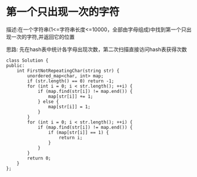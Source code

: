# 第一个只出现一次的字符

描述:在一个字符串(1<=字符串长度<=10000，全部由字母组成)中找到第一个只出现一次的字符,并返回它的位置

思路: 先在hash表中统计各字母出现次数，第二次扫描直接访问hash表获得次数

```
class Solution {
public:
    int FirstNotRepeatingChar(string str) {
        unordered_map<char, int> map;
        if (str.length() == 0) return -1;
        for (int i = 0; i < str.length(); ++i) {
            if (map.find(str[i]) != map.end()) {
                map[str[i]] += 1; 
            } else {
                map[str[i]] = 1;
            }
        }
        for (int i = 0; i < str.length(); ++i) {
            if (map.find(str[i]) != map.end()) {
                if (map[str[i]] == 1) {
                    return i;
                }
            }
        }
        return 0;
    }
};
```